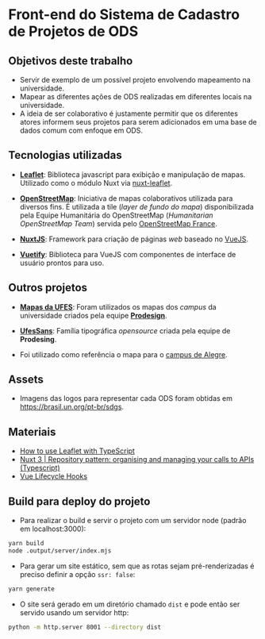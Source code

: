 # Front-end do Sistema de Cadastro de Projetos de ODS

## Objetivos deste trabalho

- Servir de exemplo de um possível projeto envolvendo mapeamento na universidade.
- Mapear as diferentes ações de ODS realizadas em diferentes locais na universidade.
- A ideia de ser colaborativo é justamente permitir que os diferentes atores informem seus projetos para serem adicionados em uma base de dados comum com enfoque em ODS.

## Tecnologias utilizadas

- [**Leaflet**](https://leafletjs.com/): Biblioteca javascript para exibição e manipulação de mapas.
  Utilizado como o módulo Nuxt via [nuxt-leaflet](https://github.com/schlunsen/nuxt-leaflet).

- [**OpenStreetMap**](https://www.openstreetmap.org/): Iniciativa de mapas colaborativos utilizada para diversos fins.
  É utilizada a tile (_layer de fundo do mapa_) disponibilizada pela Equipe Humanitária do OpenStreetMap (_Humanitarian OpenStreetMap Team_) servida pelo [OpenStreetMap France](https://openstreetmap.fr/).

- [**NuxtJS**](https://nuxtjs.org/): Framework para criação de páginas _web_ baseado no [VueJS](https://vuejs.org/).

- [**Vuetify**](https://vuetifyjs.com/en/): Biblioteca para VueJS com componentes de interface de usuário prontos para uso.

## Outros projetos

- [**Mapas da UFES**](https://prodesign.ufes.br/mapa-ufes/): Foram utilizados os mapas dos _campus_ da universidade criados pela equipe [**Prodesign**](https://prodesign.ufes.br/).

- [**UfesSans**](https://prodesign.ufes.br/ufessans/): Família tipográfica _opensource_ criada pela equipe de **Prodesing**.

- Foi utilizado como referência o mapa para o [campus de Alegre](https://www.google.com/maps/d/u/0/viewer?mid=1MidKiIv_2cGcV17Hkva5TOaBCRI&ll=-20.761540683896165%2C-41.53662093947712&z=18).

## Assets

- Imagens das logos para representar cada ODS foram obtidas em https://brasil.un.org/pt-br/sdgs.

## Materiais

- [How to use Leaflet with TypeScript](https://docs.maptiler.com/leaflet/examples/ts-get-started/)
- [Nuxt 3 | Repository pattern: organising and managing your calls to APIs (Typescript)](https://medium.com/@luizzappa/nuxt-3-repository-pattern-organising-and-managing-your-calls-to-apis-with-typescript-acd563a4e046)
- [Vue Lifecycle Hooks](https://vuejs.org/guide/essentials/lifecycle.html)

## Build para deploy do projeto

- Para realizar o build e servir o projeto com um servidor node (padrão em localhost:3000):

```bash
yarn build
node .output/server/index.mjs
```

- Para gerar um site estático, sem que as rotas sejam pré-renderizadas é preciso definir a opção `ssr: false`:

```bash
yarn generate
```

- O site será gerado em um diretório chamado `dist` e pode então ser servido usando um servidor http:

```bash
python -m http.server 8001 --directory dist
```
